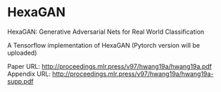 # HexaGAN
HexaGAN: Generative Adversarial Nets for Real World Classification

A Tensorflow implementation of HexaGAN (Pytorch version will be uploaded)

Paper URL: http://proceedings.mlr.press/v97/hwang19a/hwang19a.pdf
Appendix URL: http://proceedings.mlr.press/v97/hwang19a/hwang19a-supp.pdf
